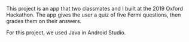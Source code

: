 This project is an app that two classmates and I built at the 2019 Oxford Hackathon. The app gives the user a quiz of five Fermi questions, then grades them on their answers.

For this project, we used Java in Android Studio.

